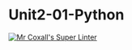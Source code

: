 # Unit2-01-Python
[![Mr Coxall's Super Linter](https://github.com/ICS3UC-Programming-ChanellaK/Unit2-01-Python/workflows/Mr%20Coxall's%20Super%20Linter/badge.svg)](https://github.com/ICS3UC-Programming-ChanellaK/Unit2-01-Python/actions/)
